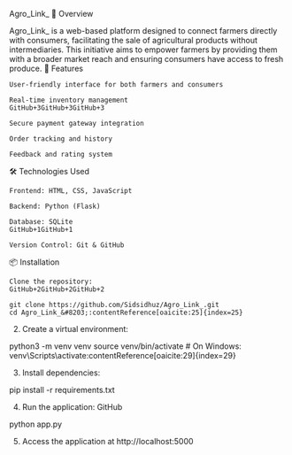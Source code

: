 Agro_Link_
🌾 Overview

Agro_Link_ is a web-based platform designed to connect farmers directly with consumers, facilitating the sale of agricultural products without intermediaries. This initiative aims to empower farmers by providing them with a broader market reach and ensuring consumers have access to fresh produce.​
🚀 Features

    User-friendly interface for both farmers and consumers​

    Real-time inventory management​
    GitHub+3GitHub+3GitHub+3

    Secure payment gateway integration​

    Order tracking and history​

    Feedback and rating system​

🛠️ Technologies Used

    Frontend: HTML, CSS, JavaScript​

    Backend: Python (Flask)​

    Database: SQLite​
    GitHub+1GitHub+1

    Version Control: Git & GitHub​

📦 Installation

    Clone the repository:​
    GitHub+2GitHub+2GitHub+2

    git clone https://github.com/Sidsidhuz/Agro_Link_.git
    cd Agro_Link_&#8203;:contentReference[oaicite:25]{index=25}

2. Create a virtual environment:​

python3 -m venv venv
source venv/bin/activate  # On Windows: venv\Scripts\activate&#8203;:contentReference[oaicite:29]{index=29}

3. Install dependencies:​

pip install -r requirements.txt

4. Run the application:​
GitHub

python app.py

5. Access the application at http://localhost:5000
